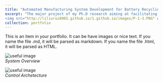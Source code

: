 ```yaml
---
title: "Automated Manufacturing System Development for Battery Recycling"
excerpt: "The major project of my Ph.D research aiming at facilitating battery material product life cycle fulfillment. <br/>
<img src="http://liliurui8965.github.io/1.github.io/images/P-1-3.PNG" width="100" height="100">"
collection: portfolio
---
```


This is an item in your portfolio. It can be have images or nice text. If you name the file .md, it will be parsed as markdown. If you name the file .html, it will be parsed as HTML. 

![useful image](http://liliurui8965.github.io/1.github.io/images/P-1-1.PNG)<br />
*System Overview*

![useful image](http://liliurui8965.github.io/1.github.io/images/P-1-2.PNG)<br />
*Control Archetecture*